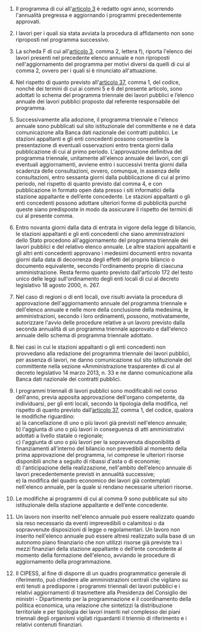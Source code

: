 1. Il programma di cui all'[articolo 3](/index.html?article=allegato-1.5-articolo-3&version=1) è redatto ogni anno, scorrendo l'annualità pregressa e aggiornando i programmi precedentemente approvati.

2. I lavori per i quali sia stata avviata la procedura di affidamento non sono riproposti nel programma successivo.

3. La scheda F di cui all'[articolo 3](/index.html?article=allegato-1.5-articolo-3&version=1), comma 2, lettera f), riporta l'elenco dei lavori presenti nel precedente elenco annuale e non riproposti nell'aggiornamento del programma per motivi diversi da quelli di cui al comma 2, ovvero per i quali si è rinunciato all'attuazione.

4. Nel rispetto di quanto previsto all'[articolo 37](/index.html?article=articolo-37&version=1), comma 1, del codice, nonché dei termini di cui ai commi 5 e 6 del presente articolo, sono adottati lo schema del programma triennale dei lavori pubblici e l’elenco annuale dei lavori pubblici proposto dal referente responsabile del programma.

5. Successivamente alla adozione, il programma triennale e l'elenco annuale sono pubblicati sul sito istituzionale del committente e ne è data comunicazione alla Banca dati nazionale dei contratti pubblici. Le stazioni appaltanti e gli enti concedenti possono consentire la presentazione di eventuali osservazioni entro trenta giorni dalla pubblicazione di cui al primo periodo. L'approvazione definitiva del programma triennale, unitamente all'elenco annuale dei lavori, con gli eventuali aggiornamenti, avviene entro i successivi trenta giorni dalla scadenza delle consultazioni, ovvero, comunque, in assenza delle consultazioni, entro sessanta giorni dalla pubblicazione di cui al primo periodo, nel rispetto di quanto previsto dal comma 4, e con pubblicazione in formato open data presso i siti informatici della stazione appaltante e dell’ente concedente. Le stazioni appaltanti o gli enti concedenti possono adottare ulteriori forme di pubblicità purché queste siano predisposte in modo da assicurare il rispetto dei termini di cui al presente comma.

6. Entro novanta giorni dalla data di entrata in vigore della legge di bilancio, le stazioni appaltanti e gli enti concedenti che siano amministrazioni dello Stato procedono all'aggiornamento del programma triennale dei lavori pubblici e del relativo elenco annuale. Le altre stazioni appaltanti e gli altri enti concedenti approvano i medesimi documenti entro novanta giorni dalla data di decorrenza degli effetti del proprio bilancio o documento equivalente, secondo l'ordinamento proprio di ciascuna amministrazione. Resta fermo quanto previsto dall'articolo 172 del testo unico delle leggi sull'ordinamento degli enti locali di cui al decreto legislativo 18 agosto 2000, n. 267.

7. Nel caso di regioni o di enti locali, ove risulti avviata la procedura di approvazione dell'aggiornamento annuale del programma triennale e dell'elenco annuale e nelle more della conclusione della medesima, le amministrazioni, secondo i loro ordinamenti, possono, motivatamente, autorizzare l'avvio delle procedure relative a un lavoro previsto dalla seconda annualità di un programma triennale approvato e dall'elenco annuale dello schema di programma triennale adottato.

8. Nei casi in cui le stazioni appaltanti o gli enti concedenti non provvedano alla redazione del programma triennale dei lavori pubblici, per assenza di lavori, ne danno comunicazione sul sito istituzionale del committente nella sezione «Amministrazione trasparente» di cui al decreto legislativo 14 marzo 2013, n. 33 e ne danno comunicazione alla Banca dati nazionale dei contratti pubblici.

9. I programmi triennali di lavori pubblici sono modificabili nel corso dell'anno, previa apposita approvazione dell'organo competente, da individuarsi, per gli enti locali, secondo la tipologia della modifica, nel rispetto di quanto previsto dall’[articolo 37](/index.html?article=articolo-37&version=1), comma 1, del codice, qualora le modifiche riguardino:<br>a) la cancellazione di uno o più lavori già previsti nell'elenco annuale;<br>b) l'aggiunta di uno o più lavori in conseguenza di atti amministrativi adottati a livello statale o regionale;<br>c) l'aggiunta di uno o più lavori per la sopravvenuta disponibilità di finanziamenti all'interno del bilancio non prevedibili al momento della prima approvazione del programma, ivi comprese le ulteriori risorse disponibili anche a seguito di ribassi d'asta o di economie;<br>d) l'anticipazione della realizzazione, nell'ambito dell'elenco annuale di lavori precedentemente previsti in annualità successive;<br>e) la modifica del quadro economico dei lavori già contemplati nell'elenco annuale, per la quale si rendano necessarie ulteriori risorse.

10. Le modifiche ai programmi di cui al comma 9 sono pubblicate sul sito istituzionale della stazione appaltante e dell’ente concedente.

11. Un lavoro non inserito nell'elenco annuale può essere realizzato quando sia reso necessario da eventi imprevedibili o calamitosi o da sopravvenute disposizioni di legge o regolamentari. Un lavoro non inserito nell'elenco annuale può essere altresì realizzato sulla base di un autonomo piano finanziario che non utilizzi risorse già previste tra i mezzi finanziari della stazione appaltante o dell’ente concedente al momento della formazione dell'elenco, avviando le procedure di aggiornamento della programmazione.

12. Il CIPESS, al fine di disporre di un quadro programmatico generale di riferimento, può chiedere alle amministrazioni centrali che vigilano su enti tenuti a predisporre i programmi triennali dei lavori pubblici e i relativi aggiornamenti di trasmettere alla Presidenza del Consiglio dei ministri - Dipartimento per la programmazione e il coordinamento della politica economica, una relazione che sintetizzi la distribuzione territoriale e per tipologia dei lavori inseriti nel complesso dei piani triennali degli organismi vigilati riguardanti il triennio di riferimento e i relativi contenuti finanziari.